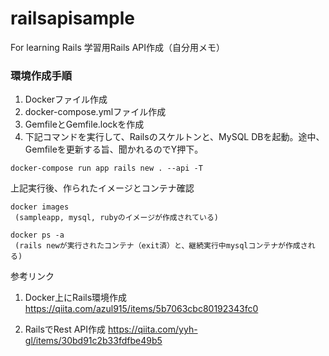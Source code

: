 # railsapisample
For learning Rails
学習用Rails API作成（自分用メモ）

### 環境作成手順
1. Dockerファイル作成
2. docker-compose.ymlファイル作成
3. GemfileとGemfile.lockを作成
4. 下記コマンドを実行して、Railsのスケルトンと、MySQL DBを起動。途中、Gemfileを更新する旨、聞かれるのでY押下。
```
docker-compose run app rails new . --api -T
```

上記実行後、作られたイメージとコンテナ確認
```
docker images
 (sampleapp, mysql, rubyのイメージが作成されている)
 
docker ps -a
 (rails newが実行されたコンテナ（exit済）と、継続実行中mysqlコンテナが作成される)
```


参考リンク
1. Docker上にRails環境作成
https://qiita.com/azul915/items/5b7063cbc80192343fc0

2. RailsでRest API作成
https://qiita.com/yyh-gl/items/30bd91c2b33fdfbe49b5
